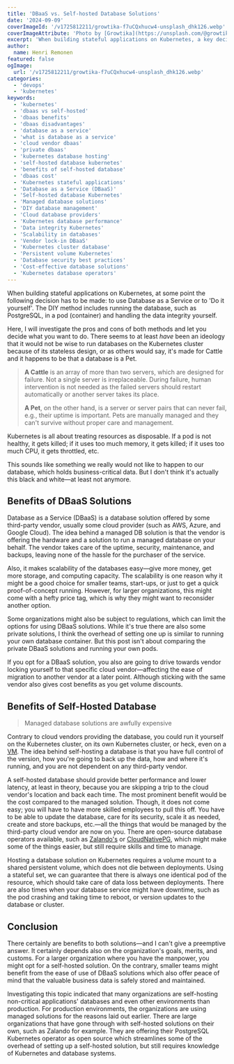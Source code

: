 ```yaml
---
title: 'DBaaS vs. Self-hosted Database Solutions'
date: '2024-09-09'
coverImageId: '/v1725812211/growtika-f7uCQxhucw4-unsplash_dhk126.webp'
coverImageAttribute: 'Photo by [Growtika](https://unsplash.com/@growtika)'
excerpt: 'When building stateful applications on Kubernetes, a key decision is whether to use Database as a Service (DBaaS) or manage the database yourself. This article explores the pros and cons of both approaches, including aspects like cost, control, scalability, and vendor lock-in, to help you make an informed decision based on your organization´s needs.'
author:
  name: Henri Remonen
featured: false
ogImage:
  url: '/v1725812211/growtika-f7uCQxhucw4-unsplash_dhk126.webp'
categories:
  - 'devops'
  - 'kubernetes'
keywords:
  - 'kubernetes'
  - 'dbaas vs self-hosted'
  - 'dbaas benefits'
  - 'dbaas disadvantages'
  - 'database as a service'
  - 'what is database as a service'
  - 'cloud vendor dbaas'
  - 'private dbaas'
  - 'kubernetes database hosting'
  - 'self-hosted database kubernetes'
  - 'benefits of self-hosted database'
  - 'dbaas cost'
  - 'Kubernetes stateful applications'
  - 'Database as a Service (DBaaS)'
  - 'Self-hosted database Kubernetes'
  - 'Managed database solutions'
  - 'DIY database management'
  - 'Cloud database providers'
  - 'Kubernetes database performance'
  - 'Data integrity Kubernetes'
  - 'Scalability in databases'
  - 'Vendor lock-in DBaaS'
  - 'Kubernetes cluster database'
  - 'Persistent volume Kubernetes'
  - 'Database security best practices'
  - 'Cost-effective database solutions'
  - 'Kubernetes database operators'
---
```


When building stateful applications on Kubernetes, at some point the following decision has to be made: to use Database as a Service or to 'Do it yourself'. The DIY method includes running the database, such as PostgreSQL, in a pod (container) and handling the data integrity yourself.

Here, I will investigate the pros and cons of both methods and let you decide what you want to do. There seems to at least _have_ been an ideology that it would not be wise to run databases on the Kubernetes cluster because of its stateless design, or as others would say, it's made for Cattle and it happens to be that a database is a Pet.

> **A Cattle** is an array of more than two servers, which are designed for failure. Not a single server is irreplaceable. During failure, human intervention is not needed as the failed servers should restart automatically or another server takes its place.
>
> **A Pet**, on the other hand, is a server or server pairs that can never fail, e.g., their uptime is important. Pets are manually managed and they can't survive without proper care and management.

Kubernetes is all about treating resources as disposable. If a pod is not healthy, it gets killed; if it uses too much memory, it gets killed; if it uses too much CPU, it gets throttled, etc.

This sounds like something we really would not like to happen to our database, which holds business-critical data. But I don't think it's actually this black and white—at least not anymore.

## Benefits of DBaaS Solutions

Database as a Service (DBaaS) is a database solution offered by some third-party vendor, usually some cloud provider (such as AWS, Azure, and Google Cloud). The idea behind a managed DB solution is that the vendor is offering the hardware and a solution to run a managed database on your behalf. The vendor takes care of the uptime, security, maintenance, and backups, leaving none of the hassle for the purchaser of the service.

Also, it makes scalability of the databases easy—give more money, get more storage, and computing capacity. The scalability is one reason why it might be a good choice for smaller teams, start-ups, or just to get a quick proof-of-concept running. However, for larger organizations, this might come with a hefty price tag, which is why they might want to reconsider another option.

Some organizations might also be subject to regulations, which can limit the options for using DBaaS solutions. While it's true there are also some private solutions, I think the overhead of setting one up is similar to running your own database container. But this post isn't about comparing the private DBaaS solutions and running your own pods.

If you opt for a DBaaS solution, you also are going to drive towards vendor locking yourself to that specific cloud vendor—affecting the ease of migration to another vendor at a later point. Although sticking with the same vendor also gives cost benefits as you get volume discounts.

## Benefits of Self-Hosted Database

> Managed database solutions are awfully expensive

Contrary to cloud vendors providing the database, you could run it yourself on the Kubernetes cluster, on its own Kubernetes cluster, or heck, even on a [VM](https://www.redhat.com/en/topics/virtualization/what-is-a-virtual-machine). The idea behind self-hosting a database is that you have full control of the version, how you're going to back up the data, how and where it's running, and you are not dependent on any third-party vendor.

A self-hosted database should provide better performance and lower latency, at least in theory, because you are skipping a trip to the cloud vendor's location and back each time. The most prominent benefit would be the cost compared to the managed solution. Though, it does not come easy; you will have to have more skilled employees to pull this off. You have to be able to update the database, care for its security, scale it as needed, create and store backups, etc.—all the things that would be managed by the third-party cloud vendor are now on you. There are open-source database operators available, such as [Zalando's](https://github.com/zalando/postgres-operator) or [CloudNativePG](https://cloudnative-pg.io/), which might make some of the things easier, but still require skills and time to manage.

Hosting a database solution on Kubernetes requires a volume mount to a shared persistent volume, which does not die between deployments. Using a stateful set, we can guarantee that there is always one identical pod of the resource, which should take care of data loss between deployments. There are also times when your database service might have downtime, such as the pod crashing and taking time to reboot, or version updates to the database or cluster.

## Conclusion

There certainly are benefits to both solutions—and I can't give a preemptive answer. It certainly depends also on the organization's goals, merits, and customs. For a larger organization where you have the manpower, you might opt for a self-hosted solution. On the contrary, smaller teams might benefit from the ease of use of DBaaS solutions which also offer peace of mind that the valuable business data is safely stored and maintained.

Investigating this topic indicated that many organizations are self-hosting non-critical applications' databases and even other environments than production. For production environments, the organizations are using managed solutions for the reasons laid out earlier. There are large organizations that have gone through with self-hosted solutions on their own, such as Zalando for example. They are offering their PostgreSQL Kubernetes operator as open source which streamlines some of the overhead of setting up a self-hosted solution, but still requires knowledge of Kubernetes and database systems.
